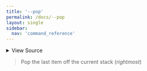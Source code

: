 ```yaml
---
title: '--pop'
permalink: /docs/--pop
layout: single
sidebar:
  nav: 'command_reference'
---
```




<details>
  <summary>View Source</summary>

{% highlight sh %}

if [ "$SHELLPEN_CONTEXT_RIGHT_INDEX" -ge 0 ]
then

  if [ -z "$BASH_PRE_43" ]
  then
    unset "SHELLPEN_SOURCE_CONTEXT[$SHELLPEN_CONTEXT_RIGHT_INDEX]"
    unset "SHELLPEN_SOURCE_CONTEXT_EMPTY[$SHELLPEN_CONTEXT_RIGHT_INDEX]"
  else
    eval "unset \"__SHELLPEN_CONTEXT_$SHELLPEN_SOURCE_ID[\$SHELLPEN_CONTEXT_RIGHT_INDEX]\""
    eval "unset \"__SHELLPEN_CONTEXT_EMPTY_$SHELLPEN_SOURCE_ID[\$SHELLPEN_CONTEXT_RIGHT_INDEX]\""
  fi

  (( SHELLPEN_CONTEXT_DEPTH-- ))
  (( SHELLPEN_CONTEXT_RIGHT_INDEX-- ))

fi
{% endhighlight %}

</details>



> Pop the last item off the current stack (_rightmost_)







